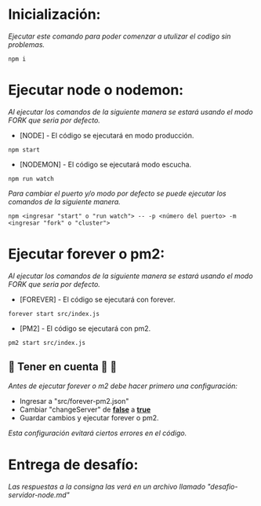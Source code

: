 # Inicialización:

_Ejecutar este comando para poder comenzar a utulizar el codigo sin problemas._

```
npm i
```


# Ejecutar node o nodemon:

_Al ejecutar los comandos de la siguiente manera se estará usando el modo FORK que seria por defecto._

* [NODE] - El código se ejecutará en modo producción.
```
npm start
```

* [NODEMON] - El código se ejecutará modo escucha.
```
npm run watch
```

_Para cambiar el puerto y/o modo por defecto se puede ejecutar los comandos de la siguiente manera._

```
npm <ingresar "start" o "run watch"> -- -p <número del puerto> -m <ingresar "fork" o "cluster">
```


# Ejecutar forever o pm2:

_Al ejecutar los comandos de la siguiente manera se estará usando el modo FORK que seria por defecto._

* [FOREVER] - El código se ejecutará con forever.
```
forever start src/index.js
```

* [PM2] - El código se ejecutará con pm2.
```
pm2 start src/index.js
```
## **🚨 Tener en cuenta 🚨 📢**

_Antes de ejecutar forever o m2 debe hacer primero una configuración:_

  - Ingresar a "src/forever-pm2.json"
  - Cambiar "changeServer" de [**false**](false) a [**true**](true)
  - Guardar cambios y ejecutar forever o pm2.

_Esta configuración evitará ciertos errores en el código._


# Entrega de desafío:

_Las respuestas a la consigna las verá en un archivo llamado "desafio-servidor-node.md"_